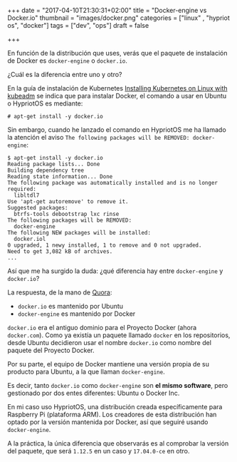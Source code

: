 +++
date = "2017-04-10T21:30:31+02:00"
title = "Docker-engine vs Docker.io"
thumbnail = "images/docker.png"
categories = ["linux" , "hypriot os", "docker"]
tags = ["dev", "ops"]
draft = false

+++

En función de la distribución que uses, verás que el paquete de instalación de Docker es `docker-engine` o `docker.io`.

¿Cuál es la diferencia entre uno y otro?

<!--more-->

En la guía de instalación de Kubernetes [Installing Kubernetes on Linux with kubeadm](https://kubernetes.io/docs/getting-started-guides/kubeadm/) se indica que para instalar Docker, el comando a usar en Ubuntu o HypriotOS es mediante:

```shell
# apt-get install -y docker.io
```

Sin embargo, cuando he lanzado el comando en HypriotOS me ha llamado la atención el aviso `The following packages will be REMOVED: docker-engine`:

```shell
$ apt-get install -y docker.io
Reading package lists... Done
Building dependency tree
Reading state information... Done
The following package was automatically installed and is no longer required:
  libltdl7
Use 'apt-get autoremove' to remove it.
Suggested packages:
  btrfs-tools debootstrap lxc rinse
The following packages will be REMOVED:
  docker-engine
The following NEW packages will be installed:
  docker.iol
0 upgraded, 1 newy installed, 1 to remove and 0 not upgraded.
Need to get 3,082 kB of archives.
...
```

Así que me ha surgido la duda: ¿qué diferencia hay entre `docker-engine` y `docker.io`?

La respuesta, de la mano de [Quora](https://www.quora.com/What-is-the-difference-between-docker-engine-and-docker-io-packages):

* `docker.io` es mantenido por Ubuntu
* `docker-engine` es mantenido por Docker

`docker.io` era el antiguo dominio para el Proyecto Docker (ahora `docker.com`). Como ya existía un paquete llamado `docker` en los repositorios, desde Ubuntu decidieron usar el nombre `docker.io` como nombre del paquete del Proyecto Docker.

Por su parte, el equipo de Docker mantiene una versión propia de su producto para Ubuntu, a la que llaman `docker-engine`.

Es decir, tanto `docker.io` como `docker-engine` son **el mismo software**, pero gestionado por dos entes diferentes: Ubuntu o Docker Inc.

En mi caso uso HypriotOS, una distribución creada específicamente para Raspberry Pi (plataforma ARM). Los creadores de esta distribución han optado por la versión mantenida por Docker, así que seguiré usando `docker-engine`.

A la práctica, la única diferencia que observarás es al comprobar la versión del paquete, que será `1.12.5` en un caso y `17.04.0-ce` en otro.